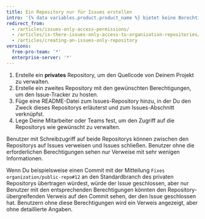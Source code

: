 ```yaml
---
title: Ein Repository nur für Issues erstellen
intro: '{% data variables.product.product_name %} bietet keine Berechtigungen für den Zugriff ausschließlich auf Issues. Du kannst zu diesem Zweck aber ein zweites Repository erstellen, das nur die Issues enthält.'
redirect_from:
  - /articles/issues-only-access-permissions/
  - /articles/is-there-issues-only-access-to-organization-repositories/
  - /articles/creating-an-issues-only-repository
versions:
  free-pro-team: '*'
  enterprise-server: '*'
---
```


1. Erstelle ein **privates** Repository, um den Quellcode von Deinem Projekt zu verwalten.
2. Erstelle ein zweites Repository mit den gewünschten Berechtigungen, um den Issue-Tracker zu hosten.
3. Füge eine README-Datei zum Issues-Repository hinzu, in der Du den Zweck dieses Repositorys erläuterst und zum Issues-Abschnitt verknüpfst.
4. Lege Deine Mitarbeiter oder Teams fest, um den Zugriff auf die Repositorys wie gewünscht zu verwalten.

Benutzer mit Schreibzugriff auf beide Repositorys können zwischen den Repositorys auf Issues verweisen und Issues schließen. Benutzer ohne die erforderlichen Berechtigungen sehen nur Verweise mit sehr wenigen Informationen.

Wenn Du beispielsweise einen Commit mit der Mitteilung `Fixes organization/public-repo#12` an den Standardbranch des privaten Repositorys übertragen würdest, würde der Issue geschlossen, aber nur Benutzer mit den entsprechenden Berechtigungen könnten den Repository-übergreifenden Verweis auf den Commit sehen, der den Issue geschlossen hat. Benutzern ohne diese Berechtigungen wird ein Verweis angezeigt, aber ohne detaillierte Angaben.
